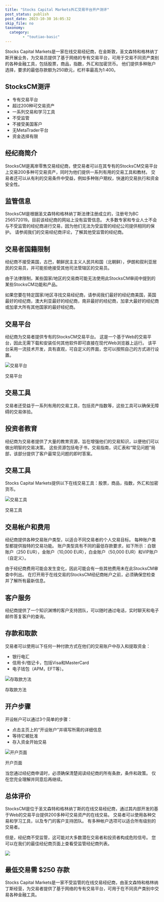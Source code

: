 ```yaml
---
title: "Stocks Capital Markets外汇交易平台开户测评"
post_status: publish
post_date: 2023-10-30 16:05:32
skip_file: no
taxonomy:
  category:
        - "toutiao-basic"
---
```


Stocks Capital Markets是一家在线交易经纪商，在金斯敦，圣文森特和格林纳丁斯开展业务，为交易员提供了基于网络的专有交易平台，可用于交易不同资产类别的各种金融工具，包括股票，商品，指数，外汇和加密货币。 他们提供多种账户选择，要求的最低存款额为250欧元，杠杆率最高为1:400。

## StocksCM测评

- 专有交易平台
- 超过200种可交易资产
- 一系列交易和学习工具
- 不受监管
- 不接受美国客户
- 无MetaTrader平台
- 资金选择有限

## 经纪商简介

StocksCM是离岸零售交易经纪商，使交易者可以在其专有的StocksCM交易平台上交易200多种可交易资产，同时为他们提供一系列有用的交易工具和教材。 交易者还可以从有利的交易条件中受益，例如多种账户期权，快速的交易执行和资金安全性。

## 监管信息

StocksCM是根据圣文森特和格林纳丁斯法律注册成立的，注册号为BC 256572019。目前该经纪商的网站上没有监管信息。 大多数专家和专业人士不会与不受监管的经纪商进行交易，因为他们无法为受监管的经纪公司提供相同的保护。 请参阅我们的交易经纪商评论，了解其他受监管的经纪商。

## 交易者国籍限制

经纪商不接受美国，古巴，朝鲜民主主义人民共和国（北朝鲜），伊朗和叙利亚居民的交易员，并可能拒绝接受其他司法管辖区的交易员。

由于法律限制，某些国家/地区的交易商可能无法使用此StocksCM审阅中提到的某些StocksCM功能和产品。

如果您要在特定国家/地区寻找交易经纪商，请参阅我们最好的经纪商美国，英国最好的经纪商，澳大利亚最好的经纪商，南非最好的经纪商，加拿大最好的经纪商或加拿大所有其他国家的最好经纪商。

## 交易平台

经纪商为交易者提供专有的StocksCM交易平台。 这是一个基于Web的交易平台，因此无需下载和安装任何其他软件即可直接在现代Web浏览器上运行。 该平台采用一流技术开发，具有直观，可自定义的界面，您可以按照自己的方式进行设置。

![交易平台](https://cdn.fendou.la/funstoutiao/2020/11/StocksCM-Review-Trading-Platform.jpg "交易平台")

交易平台

## 交易工具

交易者还受益于一系列有用的交易工具，包括资产指数等，这些工具可以确保无障碍的交易体验。

## 投资者教育

经纪商为交易者提供了大量的教育资源，旨在增强他们的交易知识，以便他们可以做出明智的交易决策。 这些资源包括电子书，交易指南，词汇表和“常见问题”局部，该部分提供了客户最常见问题的即时答案。

## 交易工具

Stocks Capital Markets提供以下在线交易工具：股票，商品，指数，外汇和加密货币。

![交易工具](https://cdn.fendou.la/funstoutiao/2020/11/StocksCM-Trading-Instruments.jpg "交易工具")

交易工具

## 交易帐户和费用

经纪商提供各种交易账户类型，以适合不同交易者的个人交易目标。 每种账户类型都提供独特的交易功能。 账户类型具有不同的最低存款要求，如下所示：白银账户（250 EUR），金账户（10,000 EUR），白金账户（50,000 EUR）和VIP账户（自定义）。

由于经纪商费用可能会发生变化，因此可能会有一些其他费用未在此StocksCM审查中列出。 在打开用于在线交易的StocksCM经纪商帐户之前，必须确保您检查并了解所有最新信息。

## 客户服务

经纪商提供了一个知识渊博的客户支持团队，可以随时通过电话，实时聊天和电子邮件答复客户的查询。

## 存款和取款

交易者可以使用以下任何一种付款方式在他们的交易账户中存入和提取资金：

- 银行电汇
- 信用卡/借记卡，包括Visa和MasterCard
- 电子钱包（APM，EFT等）。

![存取款方法](https://cdn.fendou.la/funstoutiao/2020/11/StocksCM-Review-Deposit-and-Withdrawal-Methods.jpg "存取款方法")

存取款方法

## 开户步骤

开设帐户可以通过3个简单的步骤：

- 点击主页上的“开设账户”并填写所需的详细信息
- 等待它被批准
- 存入资金开始交易

![开户页面](https://cdn.fendou.la/funstoutiao/2020/11/StocksCM-Review-Account-Opening-Page.jpg "开户页面")

开户页面

当您通过经纪商申请时，必须确保清楚阅读经纪商的所有条款，条件和政策。 仅在您完全理解并同意后再继续。

## 总体评价

StocksCM是位于圣文森特和格林纳丁斯的在线交易经纪商，通过其内部开发的基于Web的交易平台提供200多种可交易资产的在线交易。 交易者可以使用各种交易和学习工具，以及专门的客户支持团队。 有多种帐户选项可以适合所有级别的交易者。

但是，经纪商不受监管，这可能对大多数潜在交易者和投资者构成危险信号。 您可以在我们的最佳经纪商页面上查看受监管经纪商列表。

![](https://cdn.fendou.la/funstoutiao/2020/11/StocksCM-Logo.png)

## 最低交易需 $250 存款

Stocks Capital Markets是一家不受监管的在线交易经纪商，由圣文森特和格林纳丁斯经营，为交易者提供了基于网络的专有交易平台，可用于在不同资产类别中交易各种金融工具。
